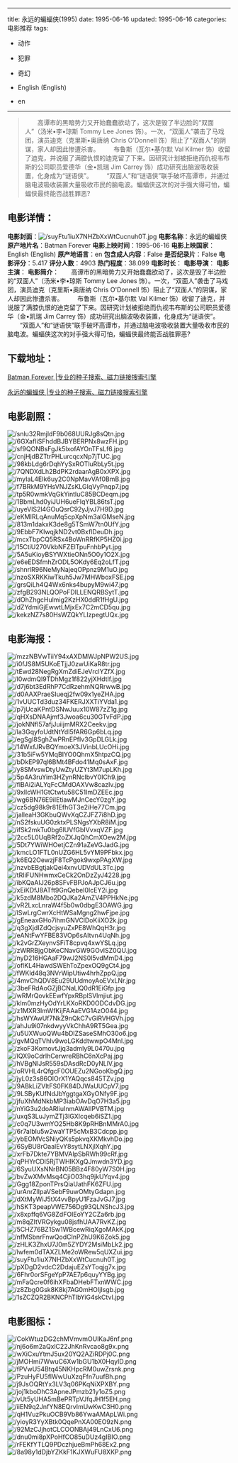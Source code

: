 
---
title: 永远的蝙蝠侠(1995)
date: 1995-06-16
updated: 1995-06-16
categories: 电影推荐
tags:
- 动作
- 犯罪
- 奇幻

- English (English)
- en
---


> 　　高谭市的黑暗势力又开始蠢蠢欲动了，这次是毁了半边脸的“双面人”（汤米•李•琼斯 Tommy Lee Jones 饰）。一次，“双面人”袭击了马戏团，演员迪克（克里斯•奥唐纳 Chris O'Donnell 饰）阻止了“双面人”的阴谋，家人却因此惨遭杀害。  　　布鲁斯（瓦尔•基尔默 Val Kilmer 饰）收留了迪克，并说服了满腔仇恨的迪克留了下来。因研究计划被拒绝而仇视韦布斯的公司职员爱德华（金•凯瑞 Jim Carrey 饰）成功研究出脑波吸收装置，化身成为“谜语侠”。  　　“双面人”和“谜语侠”联手破坏高谭市，并通过脑电波吸收装置大量吸收市民的脑电波。蝙蝠侠这次的对手强大得可怕，蝙蝠侠最终能否战胜罪恶?

## **电影详情**：

**电影封面**：<img src="https://image.tmdb.org/t/p/w200/suyFtu1iuX7NHZbXxWtCucnuh0T.jpg" alt="/suyFtu1iuX7NHZbXxWtCucnuh0T.jpg" title="/suyFtu1iuX7NHZbXxWtCucnuh0T.jpg">
**电影名称**：永远的蝙蝠侠
**原产地片名**：Batman Forever
**电影上映时间**：1995-06-16
**电影上映国家**：English (English)
**原产地语言**：en
**包含成人内容**：False
**是否纪录片**：False
**电影评分**：5.417
**评分人数**：4903
**热门程度**：38.099
**电影时长**：
**电影导演**：
**电影主演**：
**电影简介**：　　高谭市的黑暗势力又开始蠢蠢欲动了，这次是毁了半边脸的“双面人”（汤米•李•琼斯 Tommy Lee Jones 饰）。一次，“双面人”袭击了马戏团，演员迪克（克里斯•奥唐纳 Chris O'Donnell 饰）阻止了“双面人”的阴谋，家人却因此惨遭杀害。  　　布鲁斯（瓦尔•基尔默 Val Kilmer 饰）收留了迪克，并说服了满腔仇恨的迪克留了下来。因研究计划被拒绝而仇视韦布斯的公司职员爱德华（金•凯瑞 Jim Carrey 饰）成功研究出脑波吸收装置，化身成为“谜语侠”。  　　“双面人”和“谜语侠”联手破坏高谭市，并通过脑电波吸收装置大量吸收市民的脑电波。蝙蝠侠这次的对手强大得可怕，蝙蝠侠最终能否战胜罪恶?

## **下载地址**：
[Batman Forever |专业的种子搜索、磁力链接搜索引擎](https://movie.amd794.com:2083/?search=Batman%20Forever&ordering=&mode=match_phrase&page_size=10&page=1)

[永远的蝙蝠侠 |专业的种子搜索、磁力链接搜索引擎](https://movie.amd794.com:2083/?search=%E6%B0%B8%E8%BF%9C%E7%9A%84%E8%9D%99%E8%9D%A0%E4%BE%A0&ordering=&mode=match_phrase&page_size=10&page=1)
 

## **电影剧照**：
<img src="https://image.tmdb.org/t/p/original/snlu32RmjldF9b068UURJg8sQtn.jpg" alt="/snlu32RmjldF9b068UURJg8sQtn.jpg" title="/snlu32RmjldF9b068UURJg8sQtn.jpg"><img src="https://image.tmdb.org/t/p/original/6GXafIiSFhddBJBYBERPNx8wzFH.jpg" alt="/6GXafIiSFhddBJBYBERPNx8wzFH.jpg" title="/6GXafIiSFhddBJBYBERPNx8wzFH.jpg"><img src="https://image.tmdb.org/t/p/original/sf9QONBsFgJk5lxofAYOnTFsLf6.jpg" alt="/sf9QONBsFgJk5lxofAYOnTFsLf6.jpg" title="/sf9QONBsFgJk5lxofAYOnTFsLf6.jpg"><img src="https://image.tmdb.org/t/p/original/cnjHjdBZTtrPHLurcqcxNp7jTUC.jpg" alt="/cnjHjdBZTtrPHLurcqcxNp7jTUC.jpg" title="/cnjHjdBZTtrPHLurcqcxNp7jTUC.jpg"><img src="https://image.tmdb.org/t/p/original/98kbLdg6rDqhYySxROTluRbLy5t.jpg" alt="/98kbLdg6rDqhYySxROTluRbLy5t.jpg" title="/98kbLdg6rDqhYySxROTluRbLy5t.jpg"><img src="https://image.tmdb.org/t/p/original/7QNDXdLh2BdPK2rdaarAgB0xXPX.jpg" alt="/7QNDXdLh2BdPK2rdaarAgB0xXPX.jpg" title="/7QNDXdLh2BdPK2rdaarAgB0xXPX.jpg"><img src="https://image.tmdb.org/t/p/original/myIaL4EIk6uy2C0NpMavVAf0BmB.jpg" alt="/myIaL4EIk6uy2C0NpMavVAf0BmB.jpg" title="/myIaL4EIk6uy2C0NpMavVAf0BmB.jpg"><img src="https://image.tmdb.org/t/p/original/f7BRkM9YHsVNJZsKLGIqVyPnqp7.jpg" alt="/f7BRkM9YHsVNJZsKLGIqVyPnqp7.jpg" title="/f7BRkM9YHsVNJZsKLGIqVyPnqp7.jpg"><img src="https://image.tmdb.org/t/p/original/tp5R0wmkVqGkYintluC85BCDeqm.jpg" alt="/tp5R0wmkVqGkYintluC85BCDeqm.jpg" title="/tp5R0wmkVqGkYintluC85BCDeqm.jpg"><img src="https://image.tmdb.org/t/p/original/1BbmLhd0yiJUH6ueFlqYBL86tsT.jpg" alt="/1BbmLhd0yiJUH6ueFlqYBL86tsT.jpg" title="/1BbmLhd0yiJUH6ueFlqYBL86tsT.jpg"><img src="https://image.tmdb.org/t/p/original/uyeVlS2l4GOuQsrC92yJjvJ7H9D.jpg" alt="/uyeVlS2l4GOuQsrC92yJjvJ7H9D.jpg" title="/uyeVlS2l4GOuQsrC92yJjvJ7H9D.jpg"><img src="https://image.tmdb.org/t/p/original/eKMIRLqAnuMq5cpXpNm3alGMseN.jpg" alt="/eKMIRLqAnuMq5cpXpNm3alGMseN.jpg" title="/eKMIRLqAnuMq5cpXpNm3alGMseN.jpg"><img src="https://image.tmdb.org/t/p/original/813m1dakxK3de8g5TSmW7tn0UfY.jpg" alt="/813m1dakxK3de8g5TSmW7tn0UfY.jpg" title="/813m1dakxK3de8g5TSmW7tn0UfY.jpg"><img src="https://image.tmdb.org/t/p/original/9EbbF7KIwqjkND2vt0BxflDeuDh.jpg" alt="/9EbbF7KIwqjkND2vt0BxflDeuDh.jpg" title="/9EbbF7KIwqjkND2vt0BxflDeuDh.jpg"><img src="https://image.tmdb.org/t/p/original/mcxTbpCQ5RSx4BoWnRRfKP5HZ0i.jpg" alt="/mcxTbpCQ5RSx4BoWnRRfKP5HZ0i.jpg" title="/mcxTbpCQ5RSx4BoWnRRfKP5HZ0i.jpg"><img src="https://image.tmdb.org/t/p/original/15CtiU270VkbNFZElTpuFnhbPyt.jpg" alt="/15CtiU270VkbNFZElTpuFnhbPyt.jpg" title="/15CtiU270VkbNFZElTpuFnhbPyt.jpg"><img src="https://image.tmdb.org/t/p/original/5A5uKioyBSYWXtieONn5O0y1O2X.jpg" alt="/5A5uKioyBSYWXtieONn5O0y1O2X.jpg" title="/5A5uKioyBSYWXtieONn5O0y1O2X.jpg"><img src="https://image.tmdb.org/t/p/original/e6eEDSfmhZrODL5OKdy6Eq2oLfT.jpg" alt="/e6eEDSfmhZrODL5OKdy6Eq2oLfT.jpg" title="/e6eEDSfmhZrODL5OKdy6Eq2oLfT.jpg"><img src="https://image.tmdb.org/t/p/original/shnrlR96NeMyNajeqOPpnz9M1uO.jpg" alt="/shnrlR96NeMyNajeqOPpnz9M1uO.jpg" title="/shnrlR96NeMyNajeqOPpnz9M1uO.jpg"><img src="https://image.tmdb.org/t/p/original/nzoSXRKKiwTkuh5Jw7MHWboxFSE.jpg" alt="/nzoSXRKKiwTkuh5Jw7MHWboxFSE.jpg" title="/nzoSXRKKiwTkuh5Jw7MHWboxFSE.jpg"><img src="https://image.tmdb.org/t/p/original/grsQiLh4Q4Wx6nks4bupyM9wi47.jpg" alt="/grsQiLh4Q4Wx6nks4bupyM9wi47.jpg" title="/grsQiLh4Q4Wx6nks4bupyM9wi47.jpg"><img src="https://image.tmdb.org/t/p/original/zfgB293NLQOPoFDlLLENQRBSytT.jpg" alt="/zfgB293NLQOPoFDlLLENQRBSytT.jpg" title="/zfgB293NLQOPoFDlLLENQRBSytT.jpg"><img src="https://image.tmdb.org/t/p/original/dOhZhgcHulmig2KzHX0ddR1fHgU.jpg" alt="/dOhZhgcHulmig2KzHX0ddR1fHgU.jpg" title="/dOhZhgcHulmig2KzHX0ddR1fHgU.jpg"><img src="https://image.tmdb.org/t/p/original/dZYdmiGjEwwtLMjxEx7C2mCD5qu.jpg" alt="/dZYdmiGjEwwtLMjxEx7C2mCD5qu.jpg" title="/dZYdmiGjEwwtLMjxEx7C2mCD5qu.jpg"><img src="https://image.tmdb.org/t/p/original/kekzNZ7s80HsWZQkYLIzpegtUQx.jpg" alt="/kekzNZ7s80HsWZQkYLIzpegtUQx.jpg" title="/kekzNZ7s80HsWZQkYLIzpegtUQx.jpg">

## **电影海报**：
<img src="https://image.tmdb.org/t/p/original/mzzNBVwTiiY94xAXDMWJpNPW2US.jpg" alt="/mzzNBVwTiiY94xAXDMWJpNPW2US.jpg" title="/mzzNBVwTiiY94xAXDMWJpNPW2US.jpg"><img src="https://image.tmdb.org/t/p/original/i0fJS8M5UKoETjjJ0zwUiKaR8tr.jpg" alt="/i0fJS8M5UKoETjjJ0zwUiKaR8tr.jpg" title="/i0fJS8M5UKoETjjJ0zwUiKaR8tr.jpg"><img src="https://image.tmdb.org/t/p/original/tEwd28NegRgXmZdiEJeVrclYZfX.jpg" alt="/tEwd28NegRgXmZdiEJeVrclYZfX.jpg" title="/tEwd28NegRgXmZdiEJeVrclYZfX.jpg"><img src="https://image.tmdb.org/t/p/original/l0wdmQl9TDhMgz1f822yjXHdtlf.jpg" alt="/l0wdmQl9TDhMgz1f822yjXHdtlf.jpg" title="/l0wdmQl9TDhMgz1f822yjXHdtlf.jpg"><img src="https://image.tmdb.org/t/p/original/d7j6bt3EdRhP7CdRzehmNQRrwwB.jpg" alt="/d7j6bt3EdRhP7CdRzehmNQRrwwB.jpg" title="/d7j6bt3EdRhP7CdRzehmNQRrwwB.jpg"><img src="https://image.tmdb.org/t/p/original/d0AAXPraeSIueqj2fw09x1yeZHA.jpg" alt="/d0AAXPraeSIueqj2fw09x1yeZHA.jpg" title="/d0AAXPraeSIueqj2fw09x1yeZHA.jpg"><img src="https://image.tmdb.org/t/p/original/1vUUCTd3duz34FKERJXXTiYVda1.jpg" alt="/1vUUCTd3duz34FKERJXXTiYVda1.jpg" title="/1vUUCTd3duz34FKERJXXTiYVda1.jpg"><img src="https://image.tmdb.org/t/p/original/p7jUcaKPntDSNwJuux10W87zZ1g.jpg" alt="/p7jUcaKPntDSNwJuux10W87zZ1g.jpg" title="/p7jUcaKPntDSNwJuux10W87zZ1g.jpg"><img src="https://image.tmdb.org/t/p/original/qHXsDNAAjmf3Jwoa6cu30GTvFdP.jpg" alt="/qHXsDNAAjmf3Jwoa6cu30GTvFdP.jpg" title="/qHXsDNAAjmf3Jwoa6cu30GTvFdP.jpg"><img src="https://image.tmdb.org/t/p/original/jokNNfl57afjJuiijmMRX2Ceekv.jpg" alt="/jokNNfl57afjJuiijmMRX2Ceekv.jpg" title="/jokNNfl57afjJuiijmMRX2Ceekv.jpg"><img src="https://image.tmdb.org/t/p/original/la3GqyfoUdtNtYdI5fAR6Gp6bLq.jpg" alt="/la3GqyfoUdtNtYdI5fAR6Gp6bLq.jpg" title="/la3GqyfoUdtNtYdI5fAR6Gp6bLq.jpg"><img src="https://image.tmdb.org/t/p/original/egSgl8SghZwPRnEPfIv3GpDLGLk.jpg" alt="/egSgl8SghZwPRnEPfIv3GpDLGLk.jpg" title="/egSgl8SghZwPRnEPfIv3GpDLGLk.jpg"><img src="https://image.tmdb.org/t/p/original/14WxfJRvBQYmoeX3JVinbLUcOHi.jpg" alt="/14WxfJRvBQYmoeX3JVinbLUcOHi.jpg" title="/14WxfJRvBQYmoeX3JVinbLUcOHi.jpg"><img src="https://image.tmdb.org/t/p/original/31b5iFw5YMqBIYO0QhmX5htpzCQ.jpg" alt="/31b5iFw5YMqBIYO0QhmX5htpzCQ.jpg" title="/31b5iFw5YMqBIYO0QhmX5htpzCQ.jpg"><img src="https://image.tmdb.org/t/p/original/bDkEP97ql6BMt4BFdo41Mq0sAxF.jpg" alt="/bDkEP97ql6BMt4BFdo41Mq0sAxF.jpg" title="/bDkEP97ql6BMt4BFdo41Mq0sAxF.jpg"><img src="https://image.tmdb.org/t/p/original/y8SMvswDtyUwZtyUZYt3M7upLKh.jpg" alt="/y8SMvswDtyUwZtyUZYt3M7upLKh.jpg" title="/y8SMvswDtyUwZtyUZYt3M7upLKh.jpg"><img src="https://image.tmdb.org/t/p/original/5p4A3ruYim3HZynRNcIbvY0ICh9.jpg" alt="/5p4A3ruYim3HZynRNcIbvY0ICh9.jpg" title="/5p4A3ruYim3HZynRNcIbvY0ICh9.jpg"><img src="https://image.tmdb.org/t/p/original/flBAi2iALYqFcCMdOAXVw8cazIv.jpg" alt="/flBAi2iALYqFcCMdOAXVw8cazIv.jpg" title="/flBAi2iALYqFcCMdOAXVw8cazIv.jpg"><img src="https://image.tmdb.org/t/p/original/9xllcWH1GtCtwtu58C51ImDZEEc.jpg" alt="/9xllcWH1GtCtwtu58C51ImDZEEc.jpg" title="/9xllcWH1GtCtwtu58C51ImDZEEc.jpg"><img src="https://image.tmdb.org/t/p/original/wg6BN76E9iIEtiawMJnCecY0zgY.jpg" alt="/wg6BN76E9iIEtiawMJnCecY0zgY.jpg" title="/wg6BN76E9iIEtiawMJnCecY0zgY.jpg"><img src="https://image.tmdb.org/t/p/original/cz5dg98k9r81EfhGT3e2iHe77Cm.jpg" alt="/cz5dg98k9r81EfhGT3e2iHe77Cm.jpg" title="/cz5dg98k9r81EfhGT3e2iHe77Cm.jpg"><img src="https://image.tmdb.org/t/p/original/jalleaH3GKbuQWvXqCZJFZ7i8hD.jpg" alt="/jalleaH3GKbuQWvXqCZJFZ7i8hD.jpg" title="/jalleaH3GKbuQWvXqCZJFZ7i8hD.jpg"><img src="https://image.tmdb.org/t/p/original/nS2fskuUG0zktxPLSNgsYXbR8iM.jpg" alt="/nS2fskuUG0zktxPLSNgsYXbR8iM.jpg" title="/nS2fskuUG0zktxPLSNgsYXbR8iM.jpg"><img src="https://image.tmdb.org/t/p/original/ifSk2mkTu0bg6lUVfGbIVvxqVZF.jpg" alt="/ifSk2mkTu0bg6lUVfGbIVvxqVZF.jpg" title="/ifSk2mkTu0bg6lUVfGbIVvxqVZF.jpg"><img src="https://image.tmdb.org/t/p/original/2cc5L0UqBRf2oZXJqQhCmXOew2M.jpg" alt="/2cc5L0UqBRf2oZXJqQhCmXOew2M.jpg" title="/2cc5L0UqBRf2oZXJqQhCmXOew2M.jpg"><img src="https://image.tmdb.org/t/p/original/5Dt7YWiWHOetjCZn91aZeVGJadG.jpg" alt="/5Dt7YWiWHOetjCZn91aZeVGJadG.jpg" title="/5Dt7YWiWHOetjCZn91aZeVGJadG.jpg"><img src="https://image.tmdb.org/t/p/original/kmcLO1FTL0nUZG6HL5vYM9PFbkx.jpg" alt="/kmcLO1FTL0nUZG6HL5vYM9PFbkx.jpg" title="/kmcLO1FTL0nUZG6HL5vYM9PFbkx.jpg"><img src="https://image.tmdb.org/t/p/original/k6EQ2OewzjF8TcPgok9wxpPAgXW.jpg" alt="/k6EQ2OewzjF8TcPgok9wxpPAgXW.jpg" title="/k6EQ2OewzjF8TcPgok9wxpPAgXW.jpg"><img src="https://image.tmdb.org/t/p/original/nzvbEBgtjakQei4xnvUDVdUL3Tc.jpg" alt="/nzvbEBgtjakQei4xnvUDVdUL3Tc.jpg" title="/nzvbEBgtjakQei4xnvUDVdUL3Tc.jpg"><img src="https://image.tmdb.org/t/p/original/tRIiFUNHwmxCeCk2OnDzZyJ4228.jpg" alt="/tRIiFUNHwmxCeCk2OnDzZyJ4228.jpg" title="/tRIiFUNHwmxCeCk2OnDzZyJ4228.jpg"><img src="https://image.tmdb.org/t/p/original/ibKQaAIJ26p8SFvFBPJoAJpCJ6u.jpg" alt="/ibKQaAIJ26p8SFvFBPJoAJpCJ6u.jpg" title="/ibKQaAIJ26p8SFvFBPJoAJpCJ6u.jpg"><img src="https://image.tmdb.org/t/p/original/xEiKDfJ8ATft9GnQebel0IcEY2i.jpg" alt="/xEiKDfJ8ATft9GnQebel0IcEY2i.jpg" title="/xEiKDfJ8ATft9GnQebel0IcEY2i.jpg"><img src="https://image.tmdb.org/t/p/original/k5zdM8Mbo2DQJKa2AmZV4PPHkNe.jpg" alt="/k5zdM8Mbo2DQJKa2AmZV4PPHkNe.jpg" title="/k5zdM8Mbo2DQJKa2AmZV4PPHkNe.jpg"><img src="https://image.tmdb.org/t/p/original/vR2LxcLnraW4f5b0w0dbgE3OAWG.jpg" alt="/vR2LxcLnraW4f5b0w0dbgE3OAWG.jpg" title="/vR2LxcLnraW4f5b0w0dbgE3OAWG.jpg"><img src="https://image.tmdb.org/t/p/original/lSwLrgCwrXcHtWSaMgng2hwFjpe.jpg" alt="/lSwLrgCwrXcHtWSaMgng2hwFjpe.jpg" title="/lSwLrgCwrXcHtWSaMgng2hwFjpe.jpg"><img src="https://image.tmdb.org/t/p/original/gEneaxGHo7ihmGNVClDoKiiXO2k.jpg" alt="/gEneaxGHo7ihmGNVClDoKiiXO2k.jpg" title="/gEneaxGHo7ihmGNVClDoKiiXO2k.jpg"><img src="https://image.tmdb.org/t/p/original/q3gXjdIZdQcjsyuZxPE8WhQqH3r.jpg" alt="/q3gXjdIZdQcjsyuZxPE8WhQqH3r.jpg" title="/q3gXjdIZdQcjsyuZxPE8WhQqH3r.jpg"><img src="https://image.tmdb.org/t/p/original/eANtFwYFBE83VOp6sAItvn4UqNh.jpg" alt="/eANtFwYFBE83VOp6sAItvn4UqNh.jpg" title="/eANtFwYFBE83VOp6sAItvn4UqNh.jpg"><img src="https://image.tmdb.org/t/p/original/k2vGrZXeynvSFiT8cpvq4xwYSLq.jpg" alt="/k2vGrZXeynvSFiT8cpvq4xwYSLq.jpg" title="/k2vGrZXeynvSFiT8cpvq4xwYSLq.jpg"><img src="https://image.tmdb.org/t/p/original/zWRRBjgObKeCNavGW9GOvISZ0QU.jpg" alt="/zWRRBjgObKeCNavGW9GOvISZ0QU.jpg" title="/zWRRBjgObKeCNavGW9GOvISZ0QU.jpg"><img src="https://image.tmdb.org/t/p/original/nyD216HGAaF79wJ2NS0l5vdMmD4.jpg" alt="/nyD216HGAaF79wJ2NS0l5vdMmD4.jpg" title="/nyD216HGAaF79wJ2NS0l5vdMmD4.jpg"><img src="https://image.tmdb.org/t/p/original/oflKL4HawdSWEhToZpexOQ9gCt4.jpg" alt="/oflKL4HawdSWEhToZpexOQ9gCt4.jpg" title="/oflKL4HawdSWEhToZpexOQ9gCt4.jpg"><img src="https://image.tmdb.org/t/p/original/fWKld48q3NVrWipUtiw4hrhZppQ.jpg" alt="/fWKld48q3NVrWipUtiw4hrhZppQ.jpg" title="/fWKld48q3NVrWipUtiw4hrhZppQ.jpg"><img src="https://image.tmdb.org/t/p/original/4mvChQDV8Eu29UUdmoyAoEVxLNr.jpg" alt="/4mvChQDV8Eu29UUdmoyAoEVxLNr.jpg" title="/4mvChQDV8Eu29UUdmoyAoEVxLNr.jpg"><img src="https://image.tmdb.org/t/p/original/3beFRdAoGZjBCNaLlQ0dR1EiGfp.jpg" alt="/3beFRdAoGZjBCNaLlQ0dR1EiGfp.jpg" title="/3beFRdAoGZjBCNaLlQ0dR1EiGfp.jpg"><img src="https://image.tmdb.org/t/p/original/wRMrQovkEEwfYpxRBplSVlmjiut.jpg" alt="/wRMrQovkEEwfYpxRBplSVlmjiut.jpg" title="/wRMrQovkEEwfYpxRBplSVlmjiut.jpg"><img src="https://image.tmdb.org/t/p/original/klm0mzHyOdYrLKXoRKD0ODCdvDG.jpg" alt="/klm0mzHyOdYrLKXoRKD0ODCdvDG.jpg" title="/klm0mzHyOdYrLKXoRKD0ODCdvDG.jpg"><img src="https://image.tmdb.org/t/p/original/z1MXR3ImWfKijFAAaEVG1AzO044.jpg" alt="/z1MXR3ImWfKijFAAaEVG1AzO044.jpg" title="/z1MXR3ImWfKijFAAaEVG1AzO044.jpg"><img src="https://image.tmdb.org/t/p/original/hsWYAwUf7NkZ9nQkC7vGiRVHGVh.jpg" alt="/hsWYAwUf7NkZ9nQkC7vGiRVHGVh.jpg" title="/hsWYAwUf7NkZ9nQkC7vGiRVHGVh.jpg"><img src="https://image.tmdb.org/t/p/original/ahJu9i07nkdwyyVkChhA9RT5Gea.jpg" alt="/ahJu9i07nkdwyyVkChhA9RT5Gea.jpg" title="/ahJu9i07nkdwyyVkChhA9RT5Gea.jpg"><img src="https://image.tmdb.org/t/p/original/u5UXWuoQWu4bDlZSaseSMhO30o6.jpg" alt="/u5UXWuoQWu4bDlZSaseSMhO30o6.jpg" title="/u5UXWuoQWu4bDlZSaseSMhO30o6.jpg"><img src="https://image.tmdb.org/t/p/original/gvMQqTVhIv9woLGKddtwwpO4Mnl.jpg" alt="/gvMQqTVhIv9woLGKddtwwpO4Mnl.jpg" title="/gvMQqTVhIv9woLGKddtwwpO4Mnl.jpg"><img src="https://image.tmdb.org/t/p/original/zkoF3KomovtJjq3admly9L0470u.jpg" alt="/zkoF3KomovtJjq3admly9L0470u.jpg" title="/zkoF3KomovtJjq3admly9L0470u.jpg"><img src="https://image.tmdb.org/t/p/original/lQX9oCdrlhCerwreRBhC6nXcPaj.jpg" alt="/lQX9oCdrlhCerwreRBhC6nXcPaj.jpg" title="/lQX9oCdrlhCerwreRBhC6nXcPaj.jpg"><img src="https://image.tmdb.org/t/p/original/hVBgNlJsR559sDAsdRcD0yNLlV.jpg" alt="/hVBgNlJsR559sDAsdRcD0yNLlV.jpg" title="/hVBgNlJsR559sDAsdRcD0yNLlV.jpg"><img src="https://image.tmdb.org/t/p/original/oRVHL4rQfgcF0OUEZu2NGooKbgQ.jpg" alt="/oRVHL4rQfgcF0OUEZu2NGooKbgQ.jpg" title="/oRVHL4rQfgcF0OUEZu2NGooKbgQ.jpg"><img src="https://image.tmdb.org/t/p/original/jyL0z3s86OIOrX1YAQqcs845TZv.jpg" alt="/jyL0z3s86OIOrX1YAQqcs845TZv.jpg" title="/jyL0z3s86OIOrX1YAQqcs845TZv.jpg"><img src="https://image.tmdb.org/t/p/original/9ABkLiZVltFS0FK84DJWaUUCpV7.jpg" alt="/9ABkLiZVltFS0FK84DJWaUUCpV7.jpg" title="/9ABkLiZVltFS0FK84DJWaUUCpV7.jpg"><img src="https://image.tmdb.org/t/p/original/9LSByKUfNdJbYggtgaXGyONfy9F.jpg" alt="/9LSByKUfNdJbYggtgaXGyONfy9F.jpg" title="/9LSByKUfNdJbYggtgaXGyONfy9F.jpg"><img src="https://image.tmdb.org/t/p/original/jfuXhMdNkbMP3iabOAvDqO7H3a5.jpg" alt="/jfuXhMdNkbMP3iabOAvDqO7H3a5.jpg" title="/jfuXhMdNkbMP3iabOAvDqO7H3a5.jpg"><img src="https://image.tmdb.org/t/p/original/nYiG3u2doARIiuInmAWAlIPVBTM.jpg" alt="/nYiG3u2doARIiuInmAWAlIPVBTM.jpg" title="/nYiG3u2doARIiuInmAWAlIPVBTM.jpg"><img src="https://image.tmdb.org/t/p/original/uxqS3LuJymZTj3lGXIcqeb6iSZ1.jpg" alt="/uxqS3LuJymZTj3lGXIcqeb6iSZ1.jpg" title="/uxqS3LuJymZTj3lGXIcqeb6iSZ1.jpg"><img src="https://image.tmdb.org/t/p/original/c0q7U3wmYO25Hb8K9pRHBnMMrA0.jpg" alt="/c0q7U3wmYO25Hb8K9pRHBnMMrA0.jpg" title="/c0q7U3wmYO25Hb8K9pRHBnMMrA0.jpg"><img src="https://image.tmdb.org/t/p/original/6r7aIbIu5w2waYTP5cMxB3Cdcpp.jpg" alt="/6r7aIbIu5w2waYTP5cMxB3Cdcpp.jpg" title="/6r7aIbIu5w2waYTP5cMxB3Cdcpp.jpg"><img src="https://image.tmdb.org/t/p/original/ybEOMVcSNiyQKs5pkvqXKMkvhDo.jpg" alt="/ybEOMVcSNiyQKs5pkvqXKMkvhDo.jpg" title="/ybEOMVcSNiyQKs5pkvqXKMkvhDo.jpg"><img src="https://image.tmdb.org/t/p/original/6SyBU8rOaalEvY8sytLNXjlXqhY.jpg" alt="/6SyBU8rOaalEvY8sytLNXjlXqhY.jpg" title="/6SyBU8rOaalEvY8sytLNXjlXqhY.jpg"><img src="https://image.tmdb.org/t/p/original/xrFb7Dkte7YBMVAIpSbRWh99cRf.jpg" alt="/xrFb7Dkte7YBMVAIpSbRWh99cRf.jpg" title="/xrFb7Dkte7YBMVAIpSbRWh99cRf.jpg"><img src="https://image.tmdb.org/t/p/original/qPHYrCDl5RjTWHIKXgQJmwdn3YD.jpg" alt="/qPHYrCDl5RjTWHIKXgQJmwdn3YD.jpg" title="/qPHYrCDl5RjTWHIKXgQJmwdn3YD.jpg"><img src="https://image.tmdb.org/t/p/original/6SyuUXsNNrBN05BBz4F80yW7S0H.jpg" alt="/6SyuUXsNNrBN05BBz4F80yW7S0H.jpg" title="/6SyuUXsNNrBN05BBz4F80yW7S0H.jpg"><img src="https://image.tmdb.org/t/p/original/bvZwXMvMsq4CjiO03hq9jkUYqv4.jpg" alt="/bvZwXMvMsq4CjiO03hq9jkUYqv4.jpg" title="/bvZwXMvMsq4CjiO03hq9jkUYqv4.jpg"><img src="https://image.tmdb.org/t/p/original/Ggg18ZponTPrsQiaUathFK6ZFU.jpg" alt="/Ggg18ZponTPrsQiaUathFK6ZFU.jpg" title="/Ggg18ZponTPrsQiaUathFK6ZFU.jpg"><img src="https://image.tmdb.org/t/p/original/urAnrZlIpaVSebF9uwOMtyGdapn.jpg" alt="/urAnrZlIpaVSebF9uwOMtyGdapn.jpg" title="/urAnrZlIpaVSebF9uwOMtyGdapn.jpg"><img src="https://image.tmdb.org/t/p/original/dXtMyWiJ5tX4vvBpyU1FzaJvGJ7.jpg" alt="/dXtMyWiJ5tX4vvBpyU1FzaJvGJ7.jpg" title="/dXtMyWiJ5tX4vvBpyU1FzaJvGJ7.jpg"><img src="https://image.tmdb.org/t/p/original/hSKT3peapVWE756Dg93QLNShcJ3.jpg" alt="/hSKT3peapVWE756Dg93QLNShcJ3.jpg" title="/hSKT3peapVWE756Dg93QLNShcJ3.jpg"><img src="https://image.tmdb.org/t/p/original/x8xpffq6VG8ZdFOIEoYY2CZa6rb.jpg" alt="/x8xpffq6VG8ZdFOIEoYY2CZa6rb.jpg" title="/x8xpffq6VG8ZdFOIEoYY2CZa6rb.jpg"><img src="https://image.tmdb.org/t/p/original/m8qZItVRGykgu08jsfhUAA7RvKZ.jpg" alt="/m8qZItVRGykgu08jsfhUAA7RvKZ.jpg" title="/m8qZItVRGykgu08jsfhUAA7RvKZ.jpg"><img src="https://image.tmdb.org/t/p/original/5CHZ76BZ1Sw1WBcewRiqXgoMAkK.jpg" alt="/5CHZ76BZ1Sw1WBcewRiqXgoMAkK.jpg" title="/5CHZ76BZ1Sw1WBcewRiqXgoMAkK.jpg"><img src="https://image.tmdb.org/t/p/original/nfMSbnrFnwQodCInPZhU9K6Zok5.jpg" alt="/nfMSbnrFnwQodCInPZhU9K6Zok5.jpg" title="/nfMSbnrFnwQodCInPZhU9K6Zok5.jpg"><img src="https://image.tmdb.org/t/p/original/zHLK3ZhxU7J0m5ZYDY2MsiMbLk2.jpg" alt="/zHLK3ZhxU7J0m5ZYDY2MsiMbLk2.jpg" title="/zHLK3ZhxU7J0m5ZYDY2MsiMbLk2.jpg"><img src="https://image.tmdb.org/t/p/original/lwfem0dTAXZLMe2oWRew5qUXZui.jpg" alt="/lwfem0dTAXZLMe2oWRew5qUXZui.jpg" title="/lwfem0dTAXZLMe2oWRew5qUXZui.jpg"><img src="https://image.tmdb.org/t/p/original/suyFtu1iuX7NHZbXxWtCucnuh0T.jpg" alt="/suyFtu1iuX7NHZbXxWtCucnuh0T.jpg" title="/suyFtu1iuX7NHZbXxWtCucnuh0T.jpg"><img src="https://image.tmdb.org/t/p/original/pXDgD2vdcC2DdajuEZsYToqjg7x.jpg" alt="/pXDgD2vdcC2DdajuEZsYToqjg7x.jpg" title="/pXDgD2vdcC2DdajuEZsYToqjg7x.jpg"><img src="https://image.tmdb.org/t/p/original/6Fhr0orSFgeYpP7AE7p6quyYYBg.jpg" alt="/6Fhr0orSFgeYpP7AE7p6quyYYBg.jpg" title="/6Fhr0orSFgeYpP7AE7p6quyYYBg.jpg"><img src="https://image.tmdb.org/t/p/original/mFaQcre0f6ihXFbaDHebFTxnWWC.jpg" alt="/mFaQcre0f6ihXFbaDHebFTxnWWC.jpg" title="/mFaQcre0f6ihXFbaDHebFTxnWWC.jpg"><img src="https://image.tmdb.org/t/p/original/z8Zbg0Gsk8K8kj7AG0mHOIjIsgb.jpg" alt="/z8Zbg0Gsk8K8kj7AG0mHOIjIsgb.jpg" title="/z8Zbg0Gsk8K8kj7AG0mHOIjIsgb.jpg"><img src="https://image.tmdb.org/t/p/original/1sZCZQR2BKNCPhTIbYiG4skCtvI.jpg" alt="/1sZCZQR2BKNCPhTIbYiG4skCtvI.jpg" title="/1sZCZQR2BKNCPhTIbYiG4skCtvI.jpg">

## **电影图标**：
<img src="https://image.tmdb.org/t/p/original/CokWtuzDG2chMVmvmOUlKaJ6nf.png" alt="/CokWtuzDG2chMVmvmOUlKaJ6nf.png" title="/CokWtuzDG2chMVmvmOUlKaJ6nf.png"><img src="https://image.tmdb.org/t/p/original/nj6o6m2aQxlC22JhKnRvcao8g9x.png" alt="/nj6o6m2aQxlC22JhKnRvcao8g9x.png" title="/nj6o6m2aQxlC22JhKnRvcao8g9x.png"><img src="https://image.tmdb.org/t/p/original/wXiCxuYtmJ5ux20YQ2AZiRDPj0C.png" alt="/wXiCxuYtmJ5ux20YQ2AZiRDPj0C.png" title="/wXiCxuYtmJ5ux20YQ2AZiRDPj0C.png"><img src="https://image.tmdb.org/t/p/original/jMOHmi7WwuC6Xw1bGU1bX0HqylD.png" alt="/jMOHmi7WwuC6Xw1bGU1bX0HqylD.png" title="/jMOHmi7WwuC6Xw1bGU1bX0HqylD.png"><img src="https://image.tmdb.org/t/p/original/fPVwU54Btq45NKHpcRM0uwZrsnk.png" alt="/fPVwU54Btq45NKHpcRM0uwZrsnk.png" title="/fPVwU54Btq45NKHpcRM0uwZrsnk.png"><img src="https://image.tmdb.org/t/p/original/PzuHyFU5flWwUuXzqFfn7uufBh.png" alt="/PzuHyFU5flWwUuXzqFfn7uufBh.png" title="/PzuHyFU5flWwUuXzqFfn7uufBh.png"><img src="https://image.tmdb.org/t/p/original/j9JsOQRtYx3LV3q06PKqNiXPXBY.png" alt="/j9JsOQRtYx3LV3q06PKqNiXPXBY.png" title="/j9JsOQRtYx3LV3q06PKqNiXPXBY.png"><img src="https://image.tmdb.org/t/p/original/joj1kboDhC3ApneJPmzb21y1oZ5.png" alt="/joj1kboDhC3ApneJPmzb21y1oZ5.png" title="/joj1kboDhC3ApneJPmzb21y1oZ5.png"><img src="https://image.tmdb.org/t/p/original/vUt5yUHA5mBePRTpVJfqJH1f5EH.png" alt="/vUt5yUHA5mBePRTpVJfqJH1f5EH.png" title="/vUt5yUHA5mBePRTpVJfqJH1f5EH.png"><img src="https://image.tmdb.org/t/p/original/iiEN9q2JnfYN8EQrvImUwKwC3H0.png" alt="/iiEN9q2JnfYN8EQrvImUwKwC3H0.png" title="/iiEN9q2JnfYN8EQrvImUwKwC3H0.png"><img src="https://image.tmdb.org/t/p/original/qH1VuzPkuOCB9Vb86YwaAMApLWi.png" alt="/qH1VuzPkuOCB9Vb86YwaAMApLWi.png" title="/qH1VuzPkuOCB9Vb86YwaAMApLWi.png"><img src="https://image.tmdb.org/t/p/original/yioyR3YyXBtk0QqePnXA00EO9zN.png" alt="/yioyR3YyXBtk0QqePnXA00EO9zN.png" title="/yioyR3YyXBtk0QqePnXA00EO9zN.png"><img src="https://image.tmdb.org/t/p/original/92MzCJjhotCLCOONBAj49LnCxU6.png" alt="/92MzCJjhotCLCOONBAj49LnCxU6.png" title="/92MzCJjhotCLCOONBAj49LnCxU6.png"><img src="https://image.tmdb.org/t/p/original/dnu0mi8pXPoHfCO85uDUz4gIBIO.png" alt="/dnu0mi8pXPoHfCO85uDUz4gIBIO.png" title="/dnu0mi8pXPoHfCO85uDUz4gIBIO.png"><img src="https://image.tmdb.org/t/p/original/rFEKfYTLQ9PDczhjueBmPh68Ex2.png" alt="/rFEKfYTLQ9PDczhjueBmPh68Ex2.png" title="/rFEKfYTLQ9PDczhjueBmPh68Ex2.png"><img src="https://image.tmdb.org/t/p/original/8a98y1dDjbYZKkF1KJXWuFU8XKP.png" alt="/8a98y1dDjbYZKkF1KJXWuFU8XKP.png" title="/8a98y1dDjbYZKkF1KJXWuFU8XKP.png">
